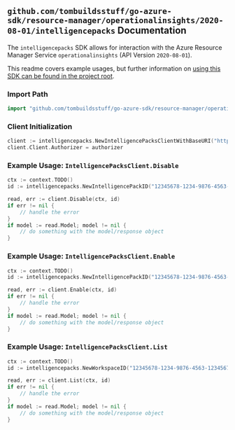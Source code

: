 
## `github.com/tombuildsstuff/go-azure-sdk/resource-manager/operationalinsights/2020-08-01/intelligencepacks` Documentation

The `intelligencepacks` SDK allows for interaction with the Azure Resource Manager Service `operationalinsights` (API Version `2020-08-01`).

This readme covers example usages, but further information on [using this SDK can be found in the project root](https://github.com/tombuildsstuff/go-azure-sdk/tree/main/docs).

### Import Path

```go
import "github.com/tombuildsstuff/go-azure-sdk/resource-manager/operationalinsights/2020-08-01/intelligencepacks"
```


### Client Initialization

```go
client := intelligencepacks.NewIntelligencePacksClientWithBaseURI("https://management.azure.com")
client.Client.Authorizer = authorizer
```


### Example Usage: `IntelligencePacksClient.Disable`

```go
ctx := context.TODO()
id := intelligencepacks.NewIntelligencePackID("12345678-1234-9876-4563-123456789012", "example-resource-group", "workspaceValue", "intelligencePackValue")

read, err := client.Disable(ctx, id)
if err != nil {
	// handle the error
}
if model := read.Model; model != nil {
	// do something with the model/response object
}
```


### Example Usage: `IntelligencePacksClient.Enable`

```go
ctx := context.TODO()
id := intelligencepacks.NewIntelligencePackID("12345678-1234-9876-4563-123456789012", "example-resource-group", "workspaceValue", "intelligencePackValue")

read, err := client.Enable(ctx, id)
if err != nil {
	// handle the error
}
if model := read.Model; model != nil {
	// do something with the model/response object
}
```


### Example Usage: `IntelligencePacksClient.List`

```go
ctx := context.TODO()
id := intelligencepacks.NewWorkspaceID("12345678-1234-9876-4563-123456789012", "example-resource-group", "workspaceValue")

read, err := client.List(ctx, id)
if err != nil {
	// handle the error
}
if model := read.Model; model != nil {
	// do something with the model/response object
}
```
